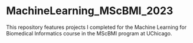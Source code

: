 # MachineLearning_MScBMI_2023
This repository features projects I completed for the Machine Learning for Biomedical Informatics course in the MScBMI program at UChicago.
